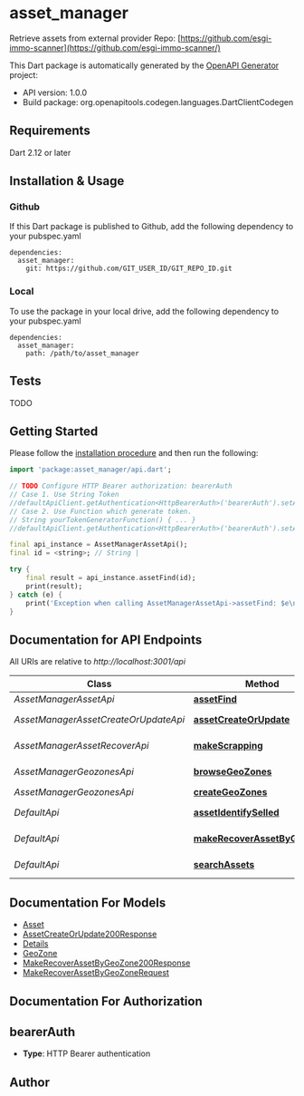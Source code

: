 # asset_manager
Retrieve assets from external provider
Repo: [https://github.com/esgi-immo-scanner](https://github.com/esgi-immo-scanner/)

This Dart package is automatically generated by the [OpenAPI Generator](https://openapi-generator.tech) project:

- API version: 1.0.0
- Build package: org.openapitools.codegen.languages.DartClientCodegen

## Requirements

Dart 2.12 or later

## Installation & Usage

### Github
If this Dart package is published to Github, add the following dependency to your pubspec.yaml
```
dependencies:
  asset_manager:
    git: https://github.com/GIT_USER_ID/GIT_REPO_ID.git
```

### Local
To use the package in your local drive, add the following dependency to your pubspec.yaml
```
dependencies:
  asset_manager:
    path: /path/to/asset_manager
```

## Tests

TODO

## Getting Started

Please follow the [installation procedure](#installation--usage) and then run the following:

```dart
import 'package:asset_manager/api.dart';

// TODO Configure HTTP Bearer authorization: bearerAuth
// Case 1. Use String Token
//defaultApiClient.getAuthentication<HttpBearerAuth>('bearerAuth').setAccessToken('YOUR_ACCESS_TOKEN');
// Case 2. Use Function which generate token.
// String yourTokenGeneratorFunction() { ... }
//defaultApiClient.getAuthentication<HttpBearerAuth>('bearerAuth').setAccessToken(yourTokenGeneratorFunction);

final api_instance = AssetManagerAssetApi();
final id = <string>; // String | 

try {
    final result = api_instance.assetFind(id);
    print(result);
} catch (e) {
    print('Exception when calling AssetManagerAssetApi->assetFind: $e\n');
}

```

## Documentation for API Endpoints

All URIs are relative to *http://localhost:3001/api*

Class | Method | HTTP request | Description
------------ | ------------- | ------------- | -------------
*AssetManagerAssetApi* | [**assetFind**](doc//AssetManagerAssetApi.md#assetfind) | **GET** /asset-manager/asset | FindAsset
*AssetManagerAssetCreateOrUpdateApi* | [**assetCreateOrUpdate**](doc//AssetManagerAssetCreateOrUpdateApi.md#assetcreateorupdate) | **POST** /asset-manager/asset/save | CreateOrUpdate
*AssetManagerAssetRecoverApi* | [**makeScrapping**](doc//AssetManagerAssetRecoverApi.md#makescrapping) | **POST** /asset-manager/asset/recover/scrapping | Make Scrapping
*AssetManagerGeozonesApi* | [**browseGeoZones**](doc//AssetManagerGeozonesApi.md#browsegeozones) | **GET** /asset-manager/geozones/browse | browse
*AssetManagerGeozonesApi* | [**createGeoZones**](doc//AssetManagerGeozonesApi.md#creategeozones) | **POST** /asset-manager/geozones | create
*DefaultApi* | [**assetIdentifySelled**](doc//DefaultApi.md#assetidentifyselled) | **POST** /asset-manager/asset/identify-selled | IdentifySelled
*DefaultApi* | [**makeRecoverAssetByGeoZone**](doc//DefaultApi.md#makerecoverassetbygeozone) | **POST** /asset-manager/asset/recover | MakeRecover
*DefaultApi* | [**searchAssets**](doc//DefaultApi.md#searchassets) | **GET** /asset-manager/assets/search | Search assets


## Documentation For Models

 - [Asset](doc//Asset.md)
 - [AssetCreateOrUpdate200Response](doc//AssetCreateOrUpdate200Response.md)
 - [Details](doc//Details.md)
 - [GeoZone](doc//GeoZone.md)
 - [MakeRecoverAssetByGeoZone200Response](doc//MakeRecoverAssetByGeoZone200Response.md)
 - [MakeRecoverAssetByGeoZoneRequest](doc//MakeRecoverAssetByGeoZoneRequest.md)


## Documentation For Authorization


## bearerAuth

- **Type**: HTTP Bearer authentication


## Author



